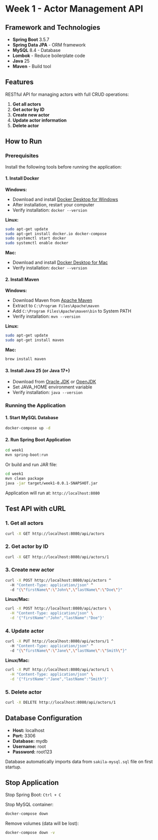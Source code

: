 # Week 1 - Actor Management API

## Framework and Technologies

- **Spring Boot** 3.5.7
- **Spring Data JPA** - ORM framework
- **MySQL** 8.4 - Database
- **Lombok** - Reduce boilerplate code
- **Java** 25
- **Maven** - Build tool

## Features

RESTful API for managing actors with full CRUD operations:

1. **Get all actors**
2. **Get actor by ID**
3. **Create new actor**
4. **Update actor information**
5. **Delete actor**

## How to Run

### Prerequisites

Install the following tools before running the application:

#### 1. Install Docker

**Windows:**
- Download and install [Docker Desktop for Windows](https://www.docker.com/products/docker-desktop/)
- After installation, restart your computer
- Verify installation: `docker --version`

**Linux:**
```bash
sudo apt-get update
sudo apt-get install docker.io docker-compose
sudo systemctl start docker
sudo systemctl enable docker
```

**Mac:**
- Download and install [Docker Desktop for Mac](https://www.docker.com/products/docker-desktop/)
- Verify installation: `docker --version`

#### 2. Install Maven

**Windows:**
- Download Maven from [Apache Maven](https://maven.apache.org/download.cgi)
- Extract to `C:\Program Files\Apache\maven`
- Add `C:\Program Files\Apache\maven\bin` to System PATH
- Verify installation: `mvn --version`

**Linux:**
```bash
sudo apt-get update
sudo apt-get install maven
```

**Mac:**
```bash
brew install maven
```

#### 3. Install Java 25 (or Java 17+)

- Download from [Oracle JDK](https://www.oracle.com/java/technologies/downloads/) or [OpenJDK](https://jdk.java.net/)
- Set JAVA_HOME environment variable
- Verify installation: `java --version`

### Running the Application

#### 1. Start MySQL Database

```bash
docker-compose up -d
```

#### 2. Run Spring Boot Application

```bash
cd week1
mvn spring-boot:run
```

Or build and run JAR file:

```bash
cd week1
mvn clean package
java -jar target/week1-0.0.1-SNAPSHOT.jar
```

Application will run at: `http://localhost:8080`

## Test API with cURL

### 1. Get all actors

```bash
curl -X GET http://localhost:8080/api/actors
```

### 2. Get actor by ID

```bash
curl -X GET http://localhost:8080/api/actors/1
```

### 3. Create new actor

```bash
curl -X POST http://localhost:8080/api/actors ^
  -H "Content-Type: application/json" ^
  -d "{\"firstName\":\"John\",\"lastName\":\"Doe\"}"
```

**Linux/Mac:**
```bash
curl -X POST http://localhost:8080/api/actors \
  -H "Content-Type: application/json" \
  -d '{"firstName":"John","lastName":"Doe"}'
```

### 4. Update actor

```bash
curl -X PUT http://localhost:8080/api/actors/1 ^
  -H "Content-Type: application/json" ^
  -d "{\"firstName\":\"Jane\",\"lastName\":\"Smith\"}"
```

**Linux/Mac:**
```bash
curl -X PUT http://localhost:8080/api/actors/1 \
  -H "Content-Type: application/json" \
  -d '{"firstName":"Jane","lastName":"Smith"}'
```

### 5. Delete actor

```bash
curl -X DELETE http://localhost:8080/api/actors/1
```

## Database Configuration

- **Host:** localhost
- **Port:** 3306
- **Database:** mydb
- **Username:** root
- **Password:** root123

Database automatically imports data from `sakila-mysql.sql` file on first startup.

## Stop Application

Stop Spring Boot: `Ctrl + C`

Stop MySQL container:
```bash
docker-compose down
```

Remove volumes (data will be lost):
```bash
docker-compose down -v
```

